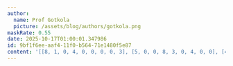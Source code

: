 ```yaml
---
author:
  name: Prof Gotkola
  picture: /assets/blog/authors/gotkola.png
maskRate: 0.55
date: 2025-10-17T01:00:01.347986
id: 9bf1f6ee-aaf4-11f0-b564-71e1480f5e87
content: '[[8, 1, 0, 4, 0, 0, 0, 0, 3], [5, 0, 0, 8, 3, 0, 4, 0, 0], [4, 3, 6, 2, 0, 9, 0, 1, 0], [3, 0, 0, 7, 0, 4, 9, 0, 0], [0, 0, 1, 0, 0, 5, 7, 0, 6], [9, 0, 0, 0, 2, 0, 0, 0, 0], [6, 9, 8, 0, 0, 0, 0, 3, 4], [0, 0, 0, 9, 0, 3, 6, 0, 5], [0, 5, 0, 1, 0, 0, 2, 9, 0]]'
---
```

